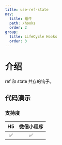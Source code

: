 ```yaml
---
title: use-ref-state
nav:
  title: 组件
  path: /hooks
  order: 2
group:
  title: LifeCycle Hooks
  order: 3
---
```


# 介绍

ref 和 state 共存的钩子。

## 代码演示

<code src="./demo/index"></code>

### 支持度

| H5  | 微信小程序 |
| :-: | :--------: |
| ✅  |     ✅     |
